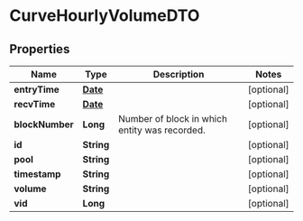 

# CurveHourlyVolumeDTO

## Properties

Name | Type | Description | Notes
------------ | ------------- | ------------- | -------------
**entryTime** | [**Date**](Date.md) |  |  [optional]
**recvTime** | [**Date**](Date.md) |  |  [optional]
**blockNumber** | **Long** | Number of block in which entity was recorded. |  [optional]
**id** | **String** |  |  [optional]
**pool** | **String** |  |  [optional]
**timestamp** | **String** |  |  [optional]
**volume** | **String** |  |  [optional]
**vid** | **Long** |  |  [optional]




